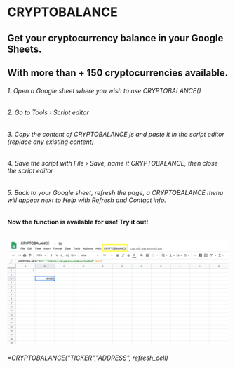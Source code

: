 # CRYPTOBALANCE

## Get your cryptocurrency balance in your Google Sheets. 
## With more than + 150 cryptocurrencies available.

###### 1. Open a Google sheet where you wish to use CRYPTOBALANCE()
###### 2. Go to Tools › Script editor
###### 3. Copy the content of CRYPTOBALANCE.js and paste it in the script editor (replace any existing content)
###### 4. Save the script with File › Save, name it CRYPTOBALANCE, then close the script editor
###### 5. Back to your Google sheet, refresh the page, a CRYPTOBALANCE menu will appear next to Help with Refresh and Contact info.
######
######

#### Now the function is available for use! Try it out! 

######

![alt text](https://github.com/Eloise1988/CRYPTOBALANCE/blob/master/CryptoBalance.png)

###### =CRYPTOBALANCE("TICKER","ADDRESS", refresh_cell) 
